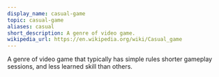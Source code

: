 ```yaml
---
display_name: casual-game
topic: casual-game
aliases: casual
short_description: A genre of video game.
wikipedia_url: https://en.wikipedia.org/wiki/Casual_game
---
```

A genre of video game that typically has simple rules shorter gameplay sessions, and less learned skill than others.